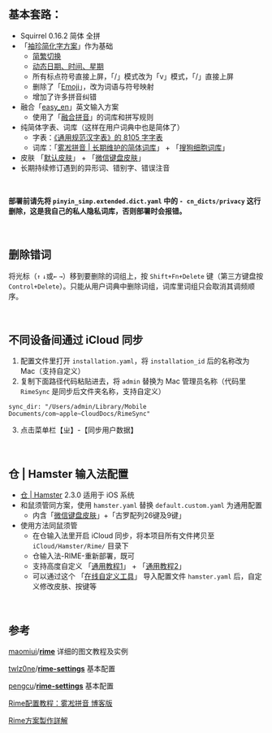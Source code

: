 ## 基本套路：

-   Squirrel 0.16.2 简体 全拼
-   「[袖珍简化字方案](https://github.com/rime/rime-pinyin-simp)」作为基础
    -   [简繁切换](https://github.com/rime/home/issues/388#issuecomment-504572224)
    -   [动态日期、时间、星期](https://github.com/KyleBing/rime-wubi86-jidian)
    -   所有标点符号直接上屏，「/」模式改为「v」模式，「/」直接上屏
    -   删除了「[Emoji](https://github.com/rime/rime-emoji)」，改为词语与符号映射
    -   增加了许多拼音纠错
-   融合「[easy_en](https://github.com/BlindingDark/rime-easy-en)」英文输入方案
    -   使用了「[融合拼音](https://github.com/tumuyan/rime-pinyin-simp)」的词库和拼写规则
-   纯简体字表、词库（这样在用户词典中也是简体了）
    -   字表：[《通用规范汉字表》的 8105 字字表](https://github.com/iDvel/The-Table-of-General-Standard-Chinese-Characters)
    -   词库：「[雾凇拼音 | 长期维护的简体词库](https://github.com/iDvel/rime-ice)」 + 「[搜狗细胞词库](https://github.com/lewangdev/scel2txt)」
-   皮肤 「[默认皮肤](https://github.com/iDvel/rime-ice/blob/main/squirrel.yaml)」 + 「[微信键盘皮肤](https://gist.github.com/zsakvo/fff6e4859265d5d629439d5ccb553f8a)」
-   长期持续修订遇到的异形词、错别字、错误注音

<br>

**部署前请先将 `pinyin_simp.extended.dict.yaml` 中的 `- cn_dicts/privacy` 这行删除，这是我自己的私人隐私词库，否则部署时会报错。**

<br>

## 删除错词

将光标（`↑` `↓`或`←` `→`）移到要删除的词组上，按 `Shift+Fn+Delete` 键（第三方键盘按 `Control+Delete`）。只能从用户词典中删除词组，词库里词组只会取消其调频顺序。

<br>

## 不同设备间通过 iCloud 同步

1. 配置文件里打开 `installation.yaml`，将 `installation_id` 后的名称改为 Mac（支持自定义）
2. 复制下面路径代码粘贴进去，将 `admin` 替换为 Mac 管理员名称（代码里 `RimeSync` 是同步后文件夹名称，支持自定义）
```
sync_dir: "/Users/admin/Library/Mobile Documents/com~apple~CloudDocs/RimeSync"
```
3. 点击菜单栏【ㄓ】-【同步用户数据】

<br>

## 仓 | Hamster 输入法配置

-   [仓 | Hamster](https://github.com/imfuxiao/Hamster) 2.3.0 适用于 iOS 系统
-   和鼠须管同方案，使用 `hamster.yaml` 替换 `default.custom.yaml` 为通用配置
    -   内含「[微信键盘皮肤](https://gist.github.com/laloe74/c0c2b481abb7f0f272a1b0c86cf67dc0)」+「古罗配列26键及9键」
-   使用方法同鼠须管
    -   在仓输入法里开启 iCloud 同步，将本项目所有文件拷贝至 `iCloud/Hamster/Rime/` 目录下
    -   仓输入法-RIME-重新部署，既可
    -   支持高度自定义 「[通用教程1](https://ihsiao.com/apps/hamster/docs/)」 + 「[通用教程2](https://github.com/imfuxiao/Hamster/wiki)」
    -   可以通过这个 「[在线自定义工具](https://lost-melody.github.io/hamster-tools/)」 导入配置文件 `hamster.yaml` 后，自定义修改皮肤、按键等

<br>

## 参考

[maomiui](https://github.com/maomiui)/**[rime](https://github.com/maomiui/rime)** 详细的图文教程及实例

[twlz0ne](https://github.com/twlz0ne)/**[rime-settings](https://github.com/twlz0ne/rime-settings)** 基本配置

[pengcu](https://github.com/pengcu)/**[rime-settings](https://github.com/pengcu/rime-settings)** 基本配置

[Rime配置教程：雾凇拼音 博客版](https://dvel.me/posts/rime-ice/)

[Rime方案製作詳解](https://rime-aca.tumblr.com/post/67241713724/rime方案製作詳解)